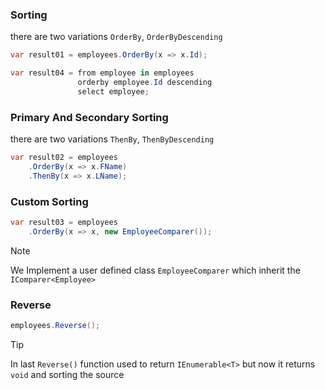### Sorting
there are two variations `OrderBy`, `OrderByDescending`
```csharp
var result01 = employees.OrderBy(x => x.Id);

var result04 = from employee in employees
               orderby employee.Id descending
               select employee;

```
### Primary And Secondary Sorting
there are two variations `ThenBy`, `ThenByDescending`
```csharp
var result02 = employees
	.OrderBy(x => x.FName)
	.ThenBy(x => x.LName);
```
### Custom Sorting

```csharp
var result03 = employees
	.OrderBy(x => x, new EmployeeComparer());
```

>[!NOTE]
>We Implement a user defined class `EmployeeComparer` which inherit the `IComparer<Employee>`
### Reverse

```csharp
employees.Reverse();
```

>[!TIP]
>In last `Reverse()` function used to return `IEnumerable<T>` but now it returns `void` and sorting the source
